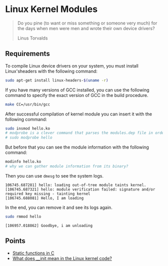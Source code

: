 # Linux Kernel Modules

> Do you pine (to want or miss something or someone very much) for the days when men were men and wrote their own device drivers?
>
> Linus Torvalds

## Requirements
To compile Linux device drivers on your system,
you must install Linux'sheaders with the following command:

```sh
sudo apt-get install linux-headers-$(uname -r)
```

If you have many versions of GCC installed,
you can use the following command to specify the exact version of GCC in the build procedure.

```sh
make CC=/usr/bin/gcc
```

After successful compilation of kernel module you can insert it with the following command:

```sh
sudo insmod hello.ko
# modprobe is a clever command that parses the modules.dep file in order to load dependencies first
# sudo modprobe hello
```

But before that you can see the module information with the following command:

```sh
modinfo hello.ko
# why we can gather module information from its binary?
```

Then you can use `dmesg` to see the system logs.

```
106745.687281] hello: loading out-of-tree module taints kernel.
[106745.687321] hello: module verification failed: signature and/or required key missing - tainting kernel
[106745.688081] Hello, I am loading
```

In the end, you can remove it and see its logs again.

```sh
sudo rmmod hello
```

```
[106957.018862] Goodbye, i am unloading
```

## Points
- [Static functions in C](https://www.geeksforgeeks.org/what-are-static-functions-in-c/)
- [What does __init mean in the Linux kernel code?](https://stackoverflow.com/questions/8832114/what-does-init-mean-in-the-linux-kernel-code)
